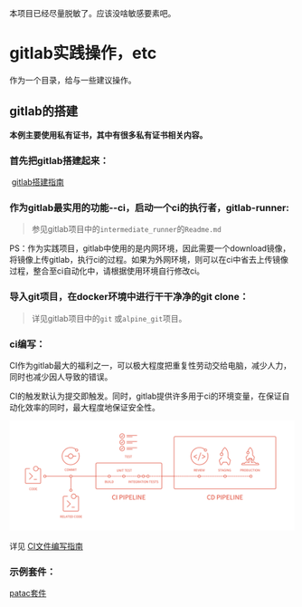 本项目已经尽量脱敏了。应该没啥敏感要素吧。

# gitlab实践操作，etc

作为一个目录，给与一些建议操作。

## gitlab的搭建

**本例主要使用私有证书，其中有很多私有证书相关内容。**

### 首先把gitlab搭建起来：

​	[gitlab搭建指南](gitlab搭建指南.md)

### 作为gitlab最实用的功能--ci，启动一个ci的执行者，gitlab-runner:

> 参见gitlab项目中的`intermediate_runner`的`Readme.md`

​	PS：作为实践项目，gitlab中使用的是内网环境，因此需要一个download镜像，将镜像上传gitlab，执行ci的过程。如果为外网环境，则可以在ci中省去上传镜像过程，整合至ci自动化中，请根据使用环境自行修改ci。

### 导入git项目，在docker环境中进行干干净净的git clone：

> 详见gitlab项目中的`git` 或`alpine_git`项目。
>

### ci编写：

CI作为gitlab最大的福利之一，可以极大程度把重复性劳动交给电脑，减少人力，同时也减少因人导致的错误。

CI的触发默认为提交即触发。同时，gitlab提供许多用于ci的环境变量，在保证自动化效率的同时，最大程度地保证安全性。

![](jpg\cicd_pipeline_infograph.png)

详见 [CI文件编写指南](CI文件编写指南.md)

### 示例套件：

[patac套件](patac套件.md)